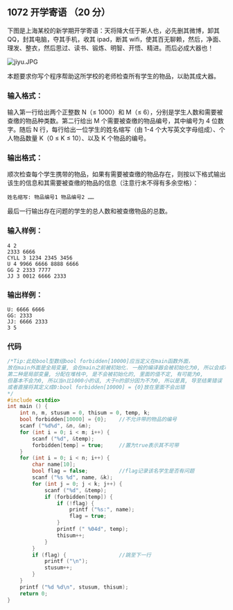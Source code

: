 ## 1072 开学寄语 （20 分）

下图是上海某校的新学期开学寄语：天将降大任于斯人也，必先删其微博，卸其 QQ，封其电脑，夺其手机，收其 ipad，断其 wifi，使其百无聊赖，然后，净面、理发、整衣，然后思过、读书、锻炼、明智、开悟、精进。而后必成大器也！

![jiyu.JPG](https://images.ptausercontent.com/3b1d9f4a-778b-4942-a9e2-836262f363aa.JPG)

本题要求你写个程序帮助这所学校的老师检查所有学生的物品，以助其成大器。

### 输入格式：

输入第一行给出两个正整数 N（≤ 1000）和 M（≤ 6），分别是学生人数和需要被查缴的物品种类数。第二行给出 M 个需要被查缴的物品编号，其中编号为 4 位数字。随后 N 行，每行给出一位学生的姓名缩写（由 1-4 个大写英文字母组成）、个人物品数量 K（0 ≤ K ≤ 10）、以及 K 个物品的编号。

### 输出格式：

顺次检查每个学生携带的物品，如果有需要被查缴的物品存在，则按以下格式输出该生的信息和其需要被查缴的物品的信息（注意行末不得有多余空格）：

```
姓名缩写: 物品编号1 物品编号2 ……
```

最后一行输出存在问题的学生的总人数和被查缴物品的总数。

### 输入样例：

```in
4 2
2333 6666
CYLL 3 1234 2345 3456
U 4 9966 6666 8888 6666
GG 2 2333 7777
JJ 3 0012 6666 2333
```

### 输出样例：

```out
U: 6666 6666
GG: 2333
JJ: 6666 2333
3 5
```

### 代码

```c++
/*Tip:此处bool型数组bool forbidden[10000]应当定义在main函数外面，
放在main外面是全局变量, 会在main之前被初始化. 一般的编译器会被初始化为0, 所以会成功,
第二种是局部变量, 分配在堆栈中, 是不会被初始化的, 里面的值不定, 有可能为0, 
但基本不会为0, 所以当n比1000小的话, 大于n的部分因为不为0, 所以是真, 导至结果错误
或者直接将其定义成0:bool forbidden[10000] = {0}放在里面不会出错
*/
#include <cstdio>
int main () {
	int n, m, stusum = 0, thisum = 0, temp, k;
	bool forbidden[10000] = {0};	//不允许带的物品的编号
	scanf ("%d%d", &n, &m);	
	for (int i = 0; i < m; i++) {
		scanf ("%d", &temp);
		forbidden[temp] = true;		//置为true表示其不可带 
	}
	for (int i = 0; i < n; i++) {
		char name[10];
		bool flag = false;			//flag记录该名学生是否有问题 
		scanf ("%s %d", name, &k);
		for (int j = 0; j < k; j++) {
			scanf ("%d", &temp);
			if (forbidden[temp]) {
				if (!flag) {
					printf ("%s:", name);
					flag = true;
				}
				printf (" %04d", temp);
				thisum++;
			}
		}
		if (flag) {					//跳至下一行 
			printf ("\n");
			stusum++;
		}
	}
	printf ("%d %d\n", stusum, thisum);
	return 0;
}
```

